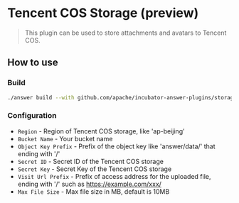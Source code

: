 # Tencent COS Storage (preview)

> This plugin can be used to store attachments and avatars to Tencent COS.

## How to use

### Build

```bash
./answer build --with github.com/apache/incubator-answer-plugins/storage-tencentyuncos
```

### Configuration

- `Region` - Region of Tencent COS storage, like 'ap-beijing'
- `Bucket Name` - Your bucket name
- `Object Key Prefix` - Prefix of the object key like 'answer/data/' that ending with '/'
- `Secret ID` - Secret ID of the Tencent COS storage
- `Secret Key` - Secret Key of the Tencent COS storage
- `Visit Url Prefix` - Prefix of access address for the uploaded file, ending with '/' such as https://example.com/xxx/
- `Max File Size` - Max file size in MB, default is 10MB
